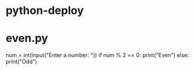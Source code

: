 # python-deploy
# even.py
num = int(input("Enter a number: "))
if num % 2 == 0:
    print("Even")
else:
    print("Odd")
